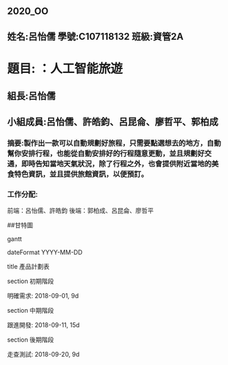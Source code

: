## 2020_OO

## 姓名:呂怡儒  學號:C107118132 班級:資管2A

# 題目: ：人工智能旅遊        

## 組長:呂怡儒

## 小組成員:呂怡儒、許皓鈞、呂昆侖、廖哲平、郭柏成

### 摘要:製作出一款可以自動規劃好旅程，只需要點選想去的地方，自動幫你安排行程，也能從自動安排好的行程隨意更動，並且規劃好交通，即時告知當地天氣狀況，除了行程之外，也會提供附近當地的美食特色資訊，並且提供旅館資訊，以便預訂。

### 工作分配: 
前端：呂怡儒、許皓鈞 
後端：郭柏成、呂昆侖、廖哲平

##甘特圖


gantt

dateFormat YYYY-MM-DD

title 產品計劃表

section 初期階段

明確需求: 2018-09-01, 9d

section 中期階段

跟進開發: 2018-09-11, 15d

section 後期階段

走查測試: 2018-09-20, 9d



